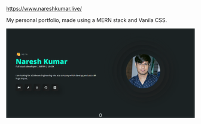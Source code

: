 https://www.nareshkumar.live/


My personal portfolio, made using a MERN stack and Vanila CSS.


![img](./public/assets/img/homepage.PNG)
